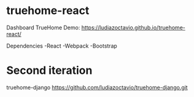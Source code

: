 # truehome-react
Dashboard TrueHome
Demo: https://ludiazoctavio.github.io/truehome-react/

Dependencies
-React
-Webpack
-Bootstrap

# Second iteration
 truehome-django
 https://github.com/ludiazoctavio/truehome-django.git
